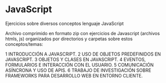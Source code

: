 # JavaScript
Ejercicios sobre diversos conceptos lenguaje JavaScript

Archivo comprimido en formato zip con ejercicios de Javascript (archivos htmls, js) organizados por directorios y carpetas sobre estos conceptos/temas:

1 INTRODUCCIÓN A JAVASCRIPT.
2 USO DE OBJETOS PREDEFINIDOS EN JAVASCRIPT.
3 OBJETOS Y CLASES EN JAVASCRIPT.
4 EVENTOS, FORMULARIOS E INTERACCIÓN CON EL USUARIO.
5 COMUNICACIÓN ASÍNCRONA Y USO DE APIS.
6 TRABAJO DE INVESTIGACIÓN SOBRE FRAMEWORKS PARA DESARROLLO WEB EN ENTORNO CLIENTE.

